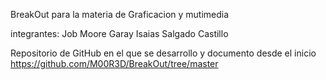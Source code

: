 BreakOut para la materia de Graficacion y mutimedia

integrantes:
Job Moore Garay
Isaias Salgado Castillo

Repositorio de GitHub en el que se desarrollo y documento desde el inicio
https://github.com/M00R3D/BreakOut/tree/master
